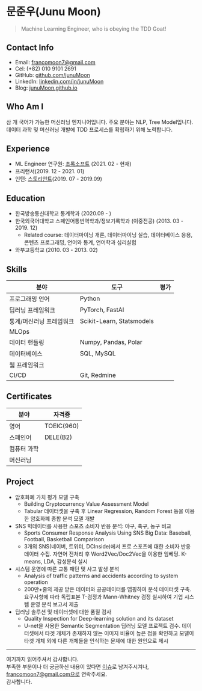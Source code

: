 # 문준우(Junu Moon)

> Machine Learning Engineer, who is obeying the TDD Goat!

## Contact Info

- Email: francomoon7@gmail.com
- Cel: (+82) 010 9101 2691
- GitHub: [github.com/junuMoon](https://github.com/junuMoon)
- LinkedIn: [linkedin.com/in/junuMoon](https://www.linkedin.com/in/junu-moon-589a80184/)
- Blog: [junuMoon.github.io](https://junumoon.github.io)

## Who Am I

삼 개 국어가 가능한 머신러닝 엔지니어입니다. 주요 분야는 NLP, Tree Model입니다. 데이터 과학 및 머신러닝 개발에 TDD 프로세스를 확립하기 위해 노력합니다. 

## Experience

- ML Engineer 연구원: [초록소프트](http://catchroad.com) (2021. 02 - 현재)
- 프리랜서(2019. 12 - 2021. 01)
- 인턴: [스토리안트](http://storyant.com)(2019. 07 - 2019.09)

## Education

- 한국방송통신대학교 통계학과 (2020.09 - )
- 한국외국어대학교  스페인어통번역학과/정보기록학과 (이중전공) (2013. 03 - 2019. 12)
  - Related course: 데이터마이닝 개론, 데이터마이닝 실습, 데이터베이스 응용, 콘텐츠 프로그래밍, 언어와 통계, 언어학과 심리실험
- 와부고등학교 (2010. 03 - 2013. 02)

## Skills

| 분야                     | 도구                      | 평가 |
| ------------------------ | ------------------------- | ---- |
| 프로그래밍 언어          | Python                    |      |
| 딥러닝 프레임워크        | PyTorch, FastAI           |      |
| 통계/머신러닝 프레임워크 | Scikit-Learn, Statsmodels |      |
| MLOps                    |                           |      |
| 데이터 핸들링            | Numpy, Pandas, Polar      |      |
| 데이터베이스             | SQL, MySQL                |      |
| 웹 프레임워크            |                           |      |
| CI/CD                    | Git, Redmine              |      |

## Certificates

| 분야        | 자격증     |
| ----------- | ---------- |
| 영어        | TOEIC(960) |
| 스페인어    | DELE(B2)   |
| 컴퓨터 과학 |            |
| 머신러닝    |            |


## Project

- 암호화폐 가치 평가 모델 구축
  - Building Cryptocurrency Value Assessment Model
  - Tabular 데이터셋을 구축 후 Linear Regression, Random Forest 등을 이용한 암호화폐 종합 분석 모델 개발
- SNS 빅데이터를 사용한 스포츠 소비자 반응 분석: 야구, 축구, 농구 비교
  - Sports Consumer Response Analysis Using SNS Big Data: Baseball, Football, Basketball Comparison
  - 3개의 SNS(네이버, 트위터, DCInside)에서 프로 스포츠에 대한 소비자 반응 데이터 수집. 자연어 전처리 후 Word2Vec/Doc2Vec을 이용한 임베딩. K-means, LDA, 감성분석 실시
- 시스템 운영에 따른 교통 패턴 및 사고 발생 분석
  - Analysis of traffic patterns and accidents according to system operation
  - 200만+줄의 제공 받은 데이터와 공공데이터를 맵핑하여 분석 데이터셋 구축. 요구사항에 따라 독립표본 T-검정과 Mann-Whitney 검정 실시하여 기업 시스템 운영 분석 보고서 제출
- 딥러닝 솔루션 및 데이터셋에 대한 품질 검사
  - Quality Inspection for Deep-learning solution and its dataset
  - U-net을 사용한 Semantic Segmentation 딥러닝 모델 프로젝트 검수. 데이터셋에서 타겟 개체가 존재하지 않는 이미지 비율이 높은 점을 확인하고 모델이 타겟 개체 외에 다른 개체들을 인식하는 문제에 대한 원인으로 제시


----

여기까지 읽어주셔서 감사합니다. <br/>
부족한 부분이나 더 궁금하신 내용이 있다면 [이슈](https://github.com/junuMoon/RESUME/issues)로 남겨주시겨나, francomoon7@gmail.com으로 연락주세요.<br/>
감사합니다.

